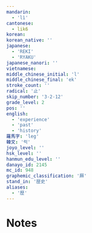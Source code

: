 ```yaml
---
mandarin:
  - 'lì'
cantonese:
  - lik6
korean:
korean_native: ''
japanese:
  - 'REKI'
  - 'RYAKU'
japanese_nanori: ''
vietnamese:
middle_chinese_initial: 'l'
middle_chinese_final: 'ek'
stroke_count: ''
radical: '止'
skip_number: '3-2-12'
grade_level: 2
pos: ''
english:
  - 'experience'
  - 'past'
  - 'history'
羅馬字: 'leg'
韓文: '럭'
joyo_level: ''
hsk_level: ''
hanmun_edu_level: ''
danayo_id: 2145
mc_id: 948
graphemic_classification: '厤'
stand_in: '歴史'
aliases:
  - '歷'
---
```


# Notes
